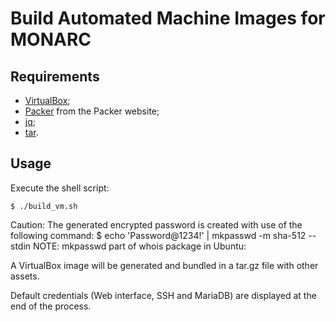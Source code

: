# Build Automated Machine Images for MONARC

## Requirements

* [VirtualBox](https://www.virtualbox.org);
* [Packer](https://www.packer.io) from the Packer website;
* [jq](https://github.com/stedolan/jq);
* [tar](https://savannah.gnu.org/projects/tar).

## Usage

Execute the shell script:

    $ ./build_vm.sh

Caution: The generated encrypted password is created with use of the following command:
    $ echo 'Password@1234!' | mkpasswd -m sha-512 --stdin
NOTE: mkpasswd part of whois package in Ubuntu:

A VirtualBox image will be generated and bundled in a tar.gz file with other
assets.

Default credentials (Web interface, SSH and MariaDB) are displayed at the end
of the process.

